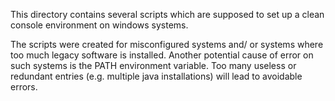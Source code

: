 This directory contains several scripts which are supposed to set up a
clean console environment on windows systems.

The scripts were created for misconfigured systems and/ or systems where
too much legacy software is installed. Another potential cause of error
on such systems is the PATH environment variable. Too many useless or
redundant entries (e.g. multiple java installations) will lead to
avoidable errors.
